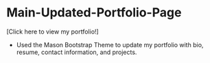 # Main-Updated-Portfolio-Page

[Click here to view my portfolio!]

* Used the Mason Bootstrap Theme to update my portfolio with bio, resume, contact information, and projects.
